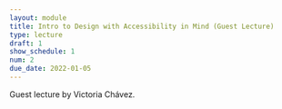 ```yaml
---
layout: module
title: Intro to Design with Accessibility in Mind (Guest Lecture)
type: lecture
draft: 1
show_schedule: 1
num: 2
due_date: 2022-01-05
---
```


Guest lecture by Victoria Chávez. 


